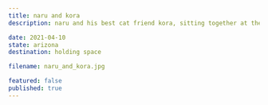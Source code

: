```yaml
---
title: naru and kora
description: naru and his best cat friend kora, sitting together at the door.

date: 2021-04-10
state: arizona
destination: holding space

filename: naru_and_kora.jpg

featured: false
published: true
---
```

